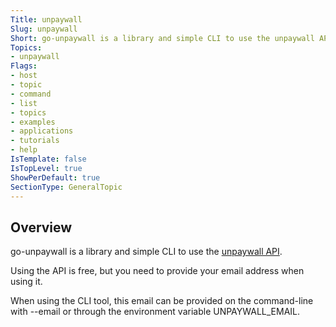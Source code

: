 ```yaml
---
Title: unpaywall
Slug: unpaywall
Short: go-unpaywall is a library and simple CLI to use the unpaywall API to look up open access versions of papers
Topics:
- unpaywall
Flags:
- host
- topic
- command
- list
- topics
- examples
- applications
- tutorials
- help
IsTemplate: false
IsTopLevel: true
ShowPerDefault: true
SectionType: GeneralTopic
---
```


## Overview

go-unpaywall is a library and simple CLI to use the [unpaywall API](https://unpaywall.org/products/api).

Using the API is free, but you need to provide your email address when using it.

When using the CLI tool, this email can be provided on the command-line with --email
or through the environment variable UNPAYWALL_EMAIL.